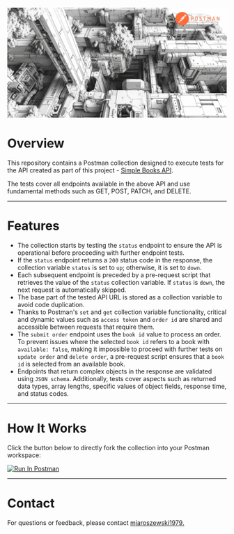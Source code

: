 ![caption](https://github.com/mjaroszewski1979/postman_book_store/blob/main/postman_image.jpg)


# Overview

This repository contains a Postman collection designed to execute tests for the API created as part of this project - [Simple Books API](https://github.com/vdespa/introduction-to-postman-course/blob/main/simple-books-api.md).

The tests cover all endpoints available in the above API and use fundamental methods such as GET, POST, PATCH, and DELETE.

---

# Features

- The collection starts by testing the `status` endpoint to ensure the API is operational before proceeding with further endpoint tests.
- If the `status` endpoint returns a `200` status code in the response, the collection variable `status` is set to `up`; otherwise, it is set to `down`.
- Each subsequent endpoint is preceded by a pre-request script that retrieves the value of the `status` collection variable. If `status` is `down`, the next request is automatically skipped.
- The base part of the tested API URL is stored as a collection variable to avoid code duplication.
- Thanks to Postman's `set` and `get` collection variable functionality, critical and dynamic values such as `access token` and `order id` are shared and accessible between requests that require them.
- The `submit order` endpoint uses the `book id` value to process an order. To prevent issues where the selected `book id` refers to a book with `available: false`, making it impossible to proceed with further tests on `update order` and `delete order`, a pre-request script ensures that a `book id` is selected from an available book.
- Endpoints that return complex objects in the response are validated using `JSON schema`. Additionally, tests cover aspects such as returned data types, array lengths, specific values of object fields, response time, and status codes.

---

# How It Works

Click the button below to directly fork the collection into your Postman workspace:

[<img src="https://run.pstmn.io/button.svg" alt="Run In Postman" style="width: 128px; height: 32px;">](https://app.getpostman.com/run-collection/41712630-f3d86ee5-43bd-46d5-93aa-79aaf6eec8a6?action=collection%2Ffork&source=rip_markdown&collection-url=entityId%3D41712630-f3d86ee5-43bd-46d5-93aa-79aaf6eec8a6%26entityType%3Dcollection%26workspaceId%3Dd9cdcdc2-d5c7-4cc7-a540-c63787101561)

---

# Contact

For questions or feedback, please contact [mjaroszewski1979.](https://github.com/mjaroszewski1979)




